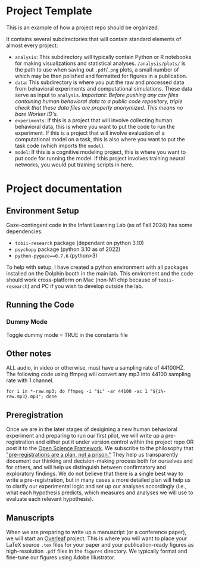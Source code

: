 # Project Template

This is an example of how a project repo should be organized.

It contains several subdirectories that will contain standard elements of almost every project:

- `analysis`: This subdirectory will typically contain Python or R notebooks for making visualizations and statistical analyses. `/analysis/plots/` is the path to use when saving out `.pdf`/`.png` plots, a small number of which may be then polished and formatted for figures in a publication.
- `data`:  This subdirectory is where you put the raw and processed data from behavioral experiments and computational simulations. These data serve as input to `analysis`. *Important: Before pushing any csv files containing human behavioral data to a public code repository, triple check that these data files are properly anonymized. This means no bare Worker ID's.*
- `experiments`: If this is a project that will involve collecting human behavioral data, this is where you want to put the code to run the experiment. If this is a project that will involve evaluation of a computational model on a task, this is also where you want to put the task code (which imports the `model`).
- `model`: If this is a cognitive modeling project, this is where you want to put code for running the model. If this project involves training neural networks, you would put training scripts in here.

# Project documentation 

## Environment Setup

Gaze-contingent code in the Infant Learning Lab (as of Fall 2024) has some dependencies: 
- `tobii-research` package (dependant on python 3.10)
- `psychopy` package (python 3.10 as of 2022)
- `python-pygaze==0.7.6` (python>3)

To help with setup, I have created a python environment with all packages installed on the Dolphin booth in the main lab. This enviroment and the code should work cross-platform on Mac (non-M1 chip because of `tobii-research`) and PC if you wish to develop outside the lab. 

## Running the Code

### Dummy Mode

Toggle dummy mode = TRUE in the constants file

## Other notes

ALL audio, in video or otherwise, must have a sampling rate of 44100HZ. The following code using ffmpeg will convert any mp3 into 44100 sampling rate with 1 channel. 

```
for i in *-raw.mp3; do ffmpeg -i "$i" -ar 44100 -ac 1 "${i%-raw.mp3}.mp3"; done  
```

## Preregistration

Once we are in the later stages of desigining a new human behavioral experiment and preparing to run our first pilot, we will write up a pre-registration and either put it under version control within the project repo OR post it to the [Open Science Framework](https://osf.io/). We subscribe to the philosophy that ["pre-registrations are a plan, not a prison."](https://www.cos.io/blog/preregistration-plan-not-prison) They help us transparently document our thinking and decision-making process both for ourselves and for others, and will help us distinguish between confirmatory and exploratory findings. We do not believe that there is a single best way to write a pre-registration, but in many cases a more detailed plan will help us to clarify our experimental logic and set up our analyses accordingly (i.e., what each hypothesis predicts, which measures and analyses we will use to evaluate each relevant hypothesis). 

## Manuscripts 

When we are preparing to write up a manuscript (or a conference paper), we will start an [Overleaf](https://www.overleaf.com/) project. 
This is where you will want to place your LaTeX source `.tex` files for your paper and your publication-ready figures as high-resolution `.pdf` files in the `figures` directory. 
We typically format and fine-tune our figures using Adobe Illustrator.

